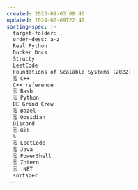 ```yaml
---
created: 2023-09-03 08:46
updated: 2024-02-09T22:49
sorting-spec: |-
  target-folder: .
  order-desc: a-z
  Real Python
  Docker Docs
  Structy
  LeetCode
  Foundations of Scalable Systems (2022) 
  🗒️ C++
  C++ reference
  🗒️ Bash
  🗒️ Python
  DE Grind Crew
  🗒️ Bazel
  🗒️ Obsidian
  Discord
  🗒️ Git
  %
  🗒️ LeetCode
  🗒️ Java
  🗒️ PowerShell
  🗒️ Zotero
  🗒️ .NET
  sortspec
---
```

